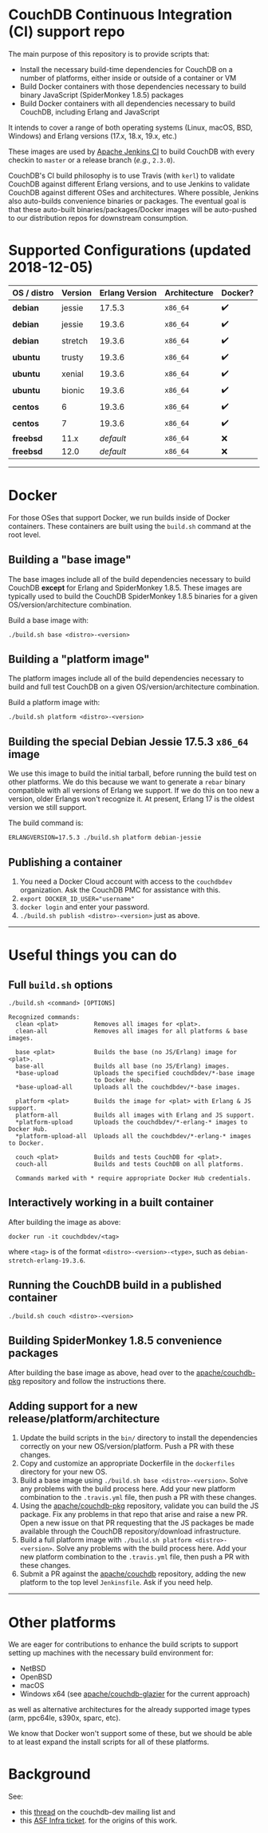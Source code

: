 # CouchDB Continuous Integration (CI) support repo

The main purpose of this repository is to provide scripts that:

* Install the necessary build-time dependencies for CouchDB on a number of platforms, either inside or outside of a container or VM
* Build Docker containers with those dependencies necessary to build binary JavaScript (SpiderMonkey 1.8.5) packages
* Build Docker containers with all dependencies necessary to build CouchDB, including Erlang and JavaScript

It intends to cover a range of both operating systems (Linux, macOS, BSD, Windows) and Erlang versions (17.x, 18.x, 19.x, etc.)

These images are used by [Apache Jenkins CI](https://builds.apache.org/blue/organizations/jenkins/CouchDB/branches/) to build CouchDB with every checkin to `master` or a release branch (*e.g.*, `2.3.0`).

CouchDB's CI build philosophy is to use Travis (with `kerl`) to validate CouchDB against different Erlang versions, and to use Jenkins to validate CouchDB against different OSes and architectures. Where possible, Jenkins also auto-builds convenience binaries or packages. The eventual goal is that these auto-built binaries/packages/Docker images will be auto-pushed to our distribution repos for downstream consumption.

# Supported Configurations (updated 2018-12-05)

**OS / distro** | **Version** | **Erlang Version** | **Architecture** | **Docker?**
----------------|-------------|--------------------|------------------|--------------------
**debian**      | jessie      | 17.5.3             | `x86_64`         | :heavy_check_mark:
**debian**      | jessie      | 19.3.6             | `x86_64`         | :heavy_check_mark:
**debian**      | stretch     | 19.3.6             | `x86_64`         | :heavy_check_mark:
**ubuntu**      | trusty      | 19.3.6             | `x86_64`         | :heavy_check_mark:
**ubuntu**      | xenial      | 19.3.6             | `x86_64`         | :heavy_check_mark:
**ubuntu**      | bionic      | 19.3.6             | `x86_64`         | :heavy_check_mark:
**centos**      | 6           | 19.3.6             | `x86_64`         | :heavy_check_mark:
**centos**      | 7           | 19.3.6             | `x86_64`         | :heavy_check_mark:
**freebsd**     | 11.x        | *default*          | `x86_64`         | :x:
**freebsd**     | 12.0        | *default*          | `x86_64`         | :x:

---

# Docker

For those OSes that support Docker, we run builds inside of Docker containers. These containers are built using the `build.sh` command at the root level.

## Building a "base image"

The base images include all of the build dependencies necessary to build CouchDB **except** for Erlang and SpiderMonkey 1.8.5. These images are typically used to build the CouchDB SpiderMonkey 1.8.5 binaries for a given OS/version/architecture combination.

Build a base image with:

```
./build.sh base <distro>-<version>
```

## Building a "platform image"

The platform images include all of the build dependencies necessary to build and full test CouchDB on a given OS/version/architecture combination.

Build a platform image with:

```
./build.sh platform <distro>-<version>
```

## Building the special Debian Jessie 17.5.3 `x86_64` image

We use this image to build the initial tarball, before running the build test on other platforms. We do this because we want to generate a `rebar` binary compatible with all versions of Erlang we support. If we do this on too new a version, older Erlangs won't recognize it. At present, Erlang 17 is the oldest version we still support.

The build command is:
```
ERLANGVERSION=17.5.3 ./build.sh platform debian-jessie
```

## Publishing a container

1.  You need a Docker Cloud account with access to the `couchdbdev` organization. Ask the CouchDB PMC for assistance with this.
2. `export DOCKER_ID_USER="username"`
3. `docker login` and enter your password.
4. `./build.sh publish <distro>-<version>` just as above.

---

# Useful things you can do

## Full `build.sh` options

```
./build.sh <command> [OPTIONS]

Recognized commands:
  clean <plat>          Removes all images for <plat>.
  clean-all             Removes all images for all platforms & base images.

  base <plat>           Builds the base (no JS/Erlang) image for <plat>.
  base-all              Builds all base (no JS/Erlang) images.
  *base-upload          Uploads the specified couchdbdev/*-base image
                        to Docker Hub.
  *base-upload-all      Uploads all the couchdbdev/*-base images.

  platform <plat>       Builds the image for <plat> with Erlang & JS support.
  platform-all          Builds all images with Erlang and JS support.
  *platform-upload      Uploads the couchdbdev/*-erlang-* images to Docker Hub.
  *platform-upload-all  Uploads all the couchdbdev/*-erlang-* images to Docker.

  couch <plat>          Builds and tests CouchDB for <plat>.
  couch-all             Builds and tests CouchDB on all platforms.

  Commands marked with * require appropriate Docker Hub credentials.
```

## Interactively working in a built container

After building the image as above:

```
docker run -it couchdbdev/<tag>
```

where `<tag>` is of the format `<distro>-<version>-<type>`, such as `debian-stretch-erlang-19.3.6`.

## Running the CouchDB build in a published container

```
./build.sh couch <distro>-<version>
```

## Building SpiderMonkey 1.8.5 convenience packages

After building the base image as above, head over to the [apache/couchdb-pkg](https://github.com/apache/couchdb-pkg) repository and follow the instructions there.

## Adding support for a new release/platform/architecture

1. Update the build scripts in the `bin/` directory to install the dependencies correctly on your new OS/version/platform. Push a PR with these changes.
1. Copy and customize an appropriate Dockerfile in the `dockerfiles` directory for your new OS.
1. Build a base image using `./build.sh base <distro>-<version>`. Solve any problems with the build process here. Add your new platform combination to the `.travis.yml` file, then push a PR with these changes.
1. Using the [apache/couchdb-pkg](https://github.com/apache/couchdb-pkg) repository, validate you can build the JS package. Fix any problems in that repo that arise and raise a new PR. Open a new issue on that PR requesting that the JS packages be made available through the CouchDB repository/download infrastructure.
1. Build a full platform image with `./build.sh platform <distro>-<version>`. Solve any problems with the build process here. Add your new platform combination to the `.travis.yml` file, then push a PR with these changes.
1. Submit a PR against the [apache/couchdb](https://github.com/apache/couchdb) repository, adding the new platform to the top level `Jenkinsfile`. Ask if you need help.

---

# Other platforms

We are eager for contributions to enhance the build scripts to support setting up machines with the necessary build environment for:

* NetBSD
* OpenBSD
* macOS
* Windows x64 (see [apache/couchdb-glazier](https://github.com/apache/couchdb-glazier]) for the current approach)

as well as alternative architectures for the already supported image types (arm, ppc64le, s390x, sparc, etc).

We know that Docker won't support some of these, but we should be able to at least expand the install scripts for all of these platforms.

# Background 

See: 
* this [thread](https://www.mail-archive.com/dev%40couchdb.apache.org/msg43591.html) on the couchdb-dev mailing list and
* this [ASF Infra ticket](https://issues.apache.org/jira/browse/INFRA-10126).
for the origins of this work.
